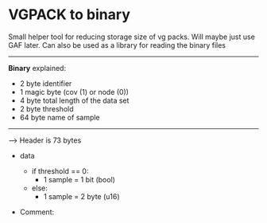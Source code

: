 # VGPACK to binary
Small helper tool for reducing storage size of vg packs. Will maybe just use GAF later.
Can also be used as a library for reading the binary files










---

**Binary** explained: 
- 2 byte identifier
- 1 magic byte (cov (1) or node (0))
- 4 byte total length of the data set 
- 2 byte threshold 
- 64 byte name of sample

--------------------
--> Header is 73 bytes 

- data
    -   if threshold == 0: 
        - 1 sample = 1 bit (bool)  
    -  else:  
        - 1 sample = 2 byte (u16)
        
        
- Comment:  

